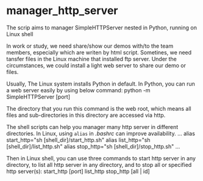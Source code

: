 # manager_http_server
The scrip aims to manager SimpleHTTPServer nested in Python, running on Linux shell

In work or study, we need share/show our demos with/to the team members, especially which are writen by html script. Sometines, we need tansfer files in the Linux machine that installed ftp server. Under the circumstances, we could install a light web server to share our demo or files. 

Usually, The Linux system installs Python in default. In Python, you can run a web server easily by using below command:
    python -m SimpleHTTPServer [port]

The directory that you run this command is the web root, which means all files and sub-directories in this directory are accessed via http.

The shell scripts can help you manager many http server in different directories. In Linux, using `alias` in *.bashrc* can improve availability.
    ...
    alias start_http="sh [shell_dir]/start_http.sh"
    alias list_http="sh [shell_dir]/list_http.sh"
    alias stop_http="sh [shell_dir]/stop_http.sh"
	...

Then in Linux shell, you can use three commands to start http server in any directory, to list all http server in any directory, and to stop all or specified http server(s):
    start\_http [port]
    list\_http
    stop\_http [all | id]
